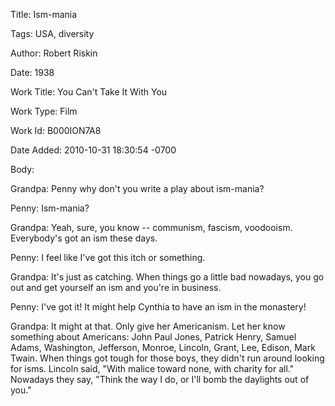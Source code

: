 Title:  Ism-mania

Tags:   USA, diversity

Author: Robert Riskin

Date:   1938

Work Title: You Can't Take It With You

Work Type: Film

Work Id: B000ION7A8

Date Added: 2010-10-31 18:30:54 -0700

Body: 

Grandpa: Penny why don't you write a play about ism-mania? 

Penny: Ism-mania? 

Grandpa: Yeah, sure, you know -- communism, fascism, voodooism. Everybody's got an ism these days. 

Penny: I feel like I've got this itch or something. 

Grandpa: It's just as catching. When things go a little bad nowadays, you go out and get yourself an ism and you're in business. 

Penny: I've got it! It might help Cynthia to have an ism in the monastery! 

Grandpa: It might at that. Only give her Americanism. Let her know something about Americans: John Paul Jones, Patrick Henry, Samuel Adams, Washington, Jefferson, Monroe, Lincoln, Grant, Lee, Edison, Mark Twain. When things got tough for those boys, they didn't run around looking for isms. Lincoln said, "With malice toward none, with charity for all." Nowadays they say, "Think the way I do, or I'll bomb the daylights out of you."
